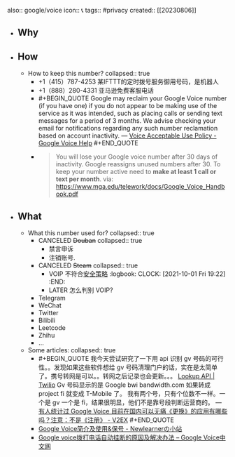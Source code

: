 also:: google/voice
icon:: 📞
tags:: #privacy
created:: [[20230806]]

- ## Why
- ## How
  - How to keep this number?
    collapsed:: true
    - +1（415）787-4253 某IFTTT的定时拨号服务御用号码，是机器人
    - +1（888）280-4331 亚马逊免费客服电话
    - #+BEGIN_QUOTE
      Google may reclaim your Google Voice number (if you have one) if you do not appear to be making use of the service as it was intended, such as placing calls or sending text messages for a period of 3 months. We advise checking your email for notifications regarding any such number reclamation based on account inactivity.
      — [Voice Acceptable Use Policy - Google Voice Help](https://support.google.com/voice/answer/9230450)
      #+END_QUOTE
    - > You will lose your Google voice number after 30 days of inactivity. Google reassigns unused numbers after 30. To keep your number active need to **make at least 1 call or text per month**.
      via: https://www.mga.edu/telework/docs/Google_Voice_Handbook.pdf
- ## What
  - What this number used for?
    collapsed:: true
    - CANCELED ~~Douban~~
      collapsed:: true
      - 禁言申诉
      - 注销账号.
    - CANCELED ~~Steam~~
      collapsed:: true
      - VOIP 不符合[安全策略](https://help.steampowered.com/zh-cn/faqs/view/7EFD-3CAE-64D3-1C31)
        :logbook:
              CLOCK: [2021-10-01 Fri 19:22]
        :END:
      - LATER 怎么判别 VOIP?
    - Telegram
    - WeChat
    - Twitter
    - Bilibili
    - Leetcode
    - Zhihu
    - ...
  - Some articles:
    collapsed:: true
    - #+BEGIN_QUOTE
      我今天尝试研究了一下用 api 识别 gv 号码的可行性。。发现如果这些软件想给 gv 号码清理门户的话，实在是太简单了。携号转网是可以。。转网之后记录也会更新。。。
      [Lookup API | Twilio](https://www.twilio.com/lookup)
      Gv 号码显示的是 Google bwi bandwidth.com 如果转成 project fi 就变成 T-Mobile 了。 我有两个号，只有个位数不一样。一个是 gv 一个是 fi，结果很明显，他们不是靠号段判断运营商的。
      — [有人统计过 Google Voice 目前在国内可以无痛《更换》的应用有哪些吗？注意：不是《注册》 - V2EX](https://www.v2ex.com/t/384812)
      #+END_QUOTE
    - [Google Voice简介及使用&保号 - Newlearnerの小站](https://www.newlearner.site/2019/06/15/google-voice.html)
    - [Google voice拨打电话自动挂断的原因及解决办法 – Google Voice中文网](https://www.googlevoice.cn/wifi-calling-auto-offline)